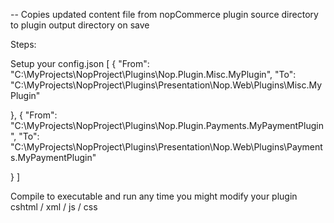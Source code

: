 -- Copies updated content file from nopCommerce plugin source directory to plugin output directory on save

Steps:

Setup your config.json
[ { "From": "C:\MyProjects\NopProject\Plugins\Nop.Plugin.Misc.MyPlugin", "To": "C:\MyProjects\NopProject\Plugins\Presentation\Nop.Web\Plugins\Misc.MyPlugin"

}, { "From": "C:\MyProjects\NopProject\Plugins\Nop.Plugin.Payments.MyPaymentPlugin", "To": "C:\MyProjects\NopProject\Plugins\Presentation\Nop.Web\Plugins\Payments.MyPaymentPlugin"

} ]

Compile to executable and run any time you might modify your plugin cshtml / xml / js / css
